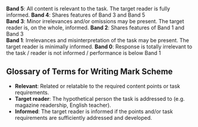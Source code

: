 **Band 5**:  All content is relevant to the task. The target reader is fully informed.
**Band 4**: Shares features of Band 3 and Band 5  
**Band 3**: Minor irrelevances and/or omissions may be present. The target reader is, on the whole, informed.
**Band 2**: Shares features of Band 1 and Band 3  
**Band 1**: Irrelevances and misinterpretation of the task may be present. The target reader is minimally informed.
**Band 0**: Response is totally irrelevant to the task / reader is not informed / performance is below Band 1


## Glossary of Terms for Writing Mark Scheme

- **Relevant**: Related or relatable to the required content points or task requirements.
- **Target reader**: The hypothetical person the task is addressed to (e.g. magazine readership, English teacher).
- **Informed**: The target reader is informed if the points and/or task requirements are sufficiently addressed and developed.